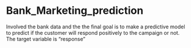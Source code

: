 # Bank_Marketing_prediction
Involved the bank data and the the final goal is to make a predictive model to predict if the customer will respond positively to the  campaign or not. The target variable is “response”
